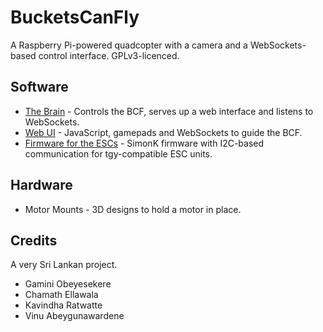 # BucketsCanFly
A Raspberry Pi-powered quadcopter with a camera and a WebSockets-based control interface. GPLv3-licenced.

## Software
* [The Brain](https://github.com/cie6868/BCF_Brain) - Controls the BCF, serves up a web interface and listens to WebSockets.
* [Web UI](https://github.com/cie6868/BCF_WebControlUI) - JavaScript, gamepads and WebSockets to guide the BCF.
* [Firmware for the ESCs](https://github.com/cie6868/Neewer-I2C-bluerobotics-tgy) - SimonK firmware with I2C-based communication for tgy-compatible ESC units.

## Hardware
* Motor Mounts - 3D designs to hold a motor in place.

## Credits
A very Sri Lankan project.
* Gamini Obeyesekere
* Chamath Ellawala
* Kavindha Ratwatte
* Vinu Abeygunawardene
